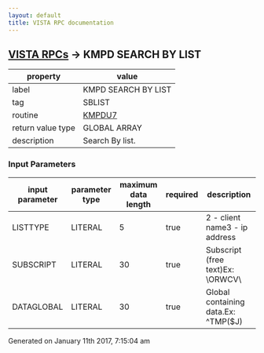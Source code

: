 ```yaml
---
layout: default
title: VISTA RPC documentation
---
```




## [VISTA RPCs](TableOfContent.md) &#8594; KMPD SEARCH BY LIST 

 property | value 
--- | --- 
 label | KMPD SEARCH BY LIST
 tag | SBLIST
 routine | [KMPDU7](http://code.osehra.org/dox/Routine_KMPDU7_source.html)
 return value type | GLOBAL ARRAY
 description | Search By list.

### Input Parameters

| input parameter | parameter type | maximum data length | required | description | 
| --- | --- | --- | --- | --- | 
| LISTTYPE | LITERAL | 5 | true | 2 - client name3 - ip address | 
| SUBSCRIPT | LITERAL | 30 | true | Subscript (free text)Ex: \ORWCV\ | 
| DATAGLOBAL | LITERAL | 30 | true | Global containing data.Ex: ^TMP($J) | 




 Generated on January 11th 2017, 7:15:04 am
